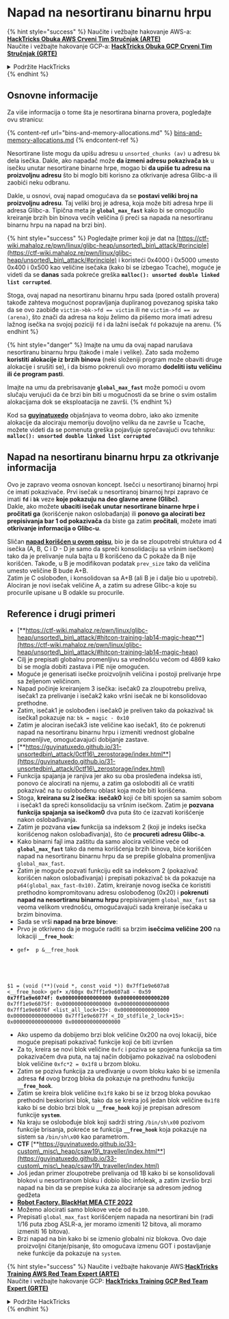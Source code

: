 # Napad na nesortiranu binarnu hrpu

{% hint style="success" %}
Naučite i vežbajte hakovanje AWS-a:<img src="/.gitbook/assets/arte.png" alt="" data-size="line">[**HackTricks Obuka AWS Crveni Tim Stručnjak (ARTE)**](https://training.hacktricks.xyz/courses/arte)<img src="/.gitbook/assets/arte.png" alt="" data-size="line">\
Naučite i vežbajte hakovanje GCP-a: <img src="/.gitbook/assets/grte.png" alt="" data-size="line">[**HackTricks Obuka GCP Crveni Tim Stručnjak (GRTE)**<img src="/.gitbook/assets/grte.png" alt="" data-size="line">](https://training.hacktricks.xyz/courses/grte)

<details>

<summary>Podržite HackTricks</summary>

* Proverite [**planove pretplate**](https://github.com/sponsors/carlospolop)!
* **Pridružite se** 💬 [**Discord grupi**](https://discord.gg/hRep4RUj7f) ili [**telegram grupi**](https://t.me/peass) ili nas **pratite** na **Twitteru** 🐦 [**@hacktricks\_live**](https://twitter.com/hacktricks\_live)**.**
* **Podelite hakovanje trikova slanjem PR-ova na** [**HackTricks**](https://github.com/carlospolop/hacktricks) i [**HackTricks Cloud**](https://github.com/carlospolop/hacktricks-cloud) github repozitorijume.

</details>
{% endhint %}

## Osnovne informacije

Za više informacija o tome šta je nesortirana binarna provera, pogledajte ovu stranicu:

{% content-ref url="bins-and-memory-allocations.md" %}
[bins-and-memory-allocations.md](bins-and-memory-allocations.md)
{% endcontent-ref %}

Nesortirane liste mogu da upišu adresu u `unsorted_chunks (av)` u adresu `bk` dela isečka. Dakle, ako napadač može **da izmeni adresu pokazivača `bk`** u isečku unutar nesortirane binarne hrpe, mogao bi **da upiše tu adresu na proizvoljnu adresu** što bi moglo biti korisno za otkrivanje adresa Glibc-a ili zaobići neku odbranu.

Dakle, u osnovi, ovaj napad omogućava da se **postavi veliki broj na proizvoljnu adresu**. Taj veliki broj je adresa, koja može biti adresa hrpe ili adresa Glibc-a. Tipična meta je **`global_max_fast`** kako bi se omogućilo kreiranje brzih bin binova većih veličina (i preći sa napada na nesortiranu binarnu hrpu na napad na brzi bin).

{% hint style="success" %}
Pogledajte primer koji je dat na [https://ctf-wiki.mahaloz.re/pwn/linux/glibc-heap/unsorted\_bin\_attack/#principle](https://ctf-wiki.mahaloz.re/pwn/linux/glibc-heap/unsorted\_bin\_attack/#principle) i koristeći 0x4000 i 0x5000 umesto 0x400 i 0x500 kao veličine isečaka (kako bi se izbegao Tcache), moguće je videti da se **danas** sada pokreće greška **`malloc(): unsorted double linked list corrupted`**.

Stoga, ovaj napad na nesortiranu binarnu hrpu sada (pored ostalih provera) takođe zahteva mogućnost popravljanja dupliranog povezanog spiska tako da se ovo zaobiđe `victim->bk->fd == victim` ili ne `victim->fd == av (arena)`, što znači da adresa na koju želimo da pišemo mora imati adresu lažnog isečka na svojoj poziciji `fd` i da lažni isečak `fd` pokazuje na arenu.
{% endhint %}

{% hint style="danger" %}
Imajte na umu da ovaj napad narušava nesortiranu binarnu hrpu (takođe i male i velike). Zato sada možemo **koristiti alokacije iz brzih binova** (neki složeniji program može obaviti druge alokacije i srušiti se), i da bismo pokrenuli ovo moramo **dodeliti istu veličinu ili će program pasti**.

Imajte na umu da prebrisavanje **`global_max_fast`** može pomoći u ovom slučaju verujući da će brzi bin biti u mogućnosti da se brine o svim ostalim alokacijama dok se eksploatacija ne završi.
{% endhint %}

Kod sa [**guyinatuxedo**](https://guyinatuxedo.github.io/31-unsortedbin\_attack/unsorted\_explanation/index.html) objašnjava to veoma dobro, iako ako izmenite alokacije da alociraju memoriju dovoljno veliku da ne završe u Tcache, možete videti da se pomenuta greška pojavljuje sprečavajući ovu tehniku: **`malloc(): unsorted double linked list corrupted`**

## Napad na nesortiranu binarnu hrpu za otkrivanje informacija

Ovo je zapravo veoma osnovan koncept. Isečci u nesortiranoj binarnoj hrpi će imati pokazivače. Prvi isečak u nesortiranoj binarnoj hrpi zapravo će imati **`fd`** i **`bk`** veze **koje pokazuju na deo glavne arene (Glibc)**.\
Dakle, ako možete **ubaciti isečak unutar nesortirane binarne hrpe i pročitati ga** (korišćenje nakon oslobađanja) ili **ponovo ga alocirati bez prepisivanja bar 1 od pokazivača** da biste ga zatim **pročitali**, možete imati **otkrivanje informacija o Glibc-u**.

Sličan [**napad korišćen u ovom opisu**](https://guyinatuxedo.github.io/33-custom\_misc\_heap/csaw18\_alienVSsamurai/index.html), bio je da se zloupotrebi struktura od 4 isečka (A, B, C i D - D je samo da spreči konsolidaciju sa vršnim isečkom) tako da je prelivanje nula bajta u B korišćeno da C pokaže da B nije korišćen. Takođe, u B je modifikovan podatak `prev_size` tako da veličina umesto veličine B bude A+B.\
Zatim je C oslobođen, i konsolidovan sa A+B (ali B je i dalje bio u upotrebi). Alociran je novi isečak veličine A, a zatim su adrese Glibc-a koje su procurile upisane u B odakle su procurile.

## Reference i drugi primeri

* [**https://ctf-wiki.mahaloz.re/pwn/linux/glibc-heap/unsorted\_bin\_attack/#hitcon-training-lab14-magic-heap**](https://ctf-wiki.mahaloz.re/pwn/linux/glibc-heap/unsorted\_bin\_attack/#hitcon-training-lab14-magic-heap)
* Cilj je prepisati globalnu promenljivu sa vrednošću većom od 4869 kako bi se mogla dobiti zastava i PIE nije omogućen.
* Moguće je generisati isečke proizvoljnih veličina i postoji prelivanje hrpe sa željenom veličinom.
* Napad počinje kreiranjem 3 isečka: isečak0 za zloupotrebu preliva, isečak1 za prelivanje i isečak2 kako vršni isečak ne bi konsolidovao prethodne.
* Zatim, isečak1 je oslobođen i isečak0 je preliven tako da pokazivač `bk` isečka1 pokazuje na: `bk = magic - 0x10`
* Zatim je alociran isečak3 iste veličine kao isečak1, što će pokrenuti napad na nesortiranu binarnu hrpu i izmeniti vrednost globalne promenljive, omogućavajući dobijanje zastave.
* [**https://guyinatuxedo.github.io/31-unsortedbin\_attack/0ctf16\_zerostorage/index.html**](https://guyinatuxedo.github.io/31-unsortedbin\_attack/0ctf16\_zerostorage/index.html)
* Funkcija spajanja je ranjiva jer ako su oba prosleđena indeksa isti, ponovo će alocirati na njemu, a zatim ga osloboditi ali će vratiti pokazivač na tu oslobođenu oblast koja može biti korišćena.
* Stoga, **kreirana su 2 isečka**: **isečak0** koji će biti spojen sa samim sobom i isečak1 da spreči konsolidaciju sa vršnim isečkom. Zatim je **pozvana funkcija spajanja sa isečkom0** dva puta što će izazvati korišćenje nakon oslobađivanja.
* Zatim je pozvana **`view`** funkcija sa indeksom 2 (koji je indeks isečka korišćenog nakon oslobađivanja), što će **procureti adresu Glibc-a**.
* Kako binarni fajl ima zaštitu da samo alocira veličine veće od **`global_max_fast`** tako da nema korišćenja brzih binova, biće korišćen napad na nesortiranu binarnu hrpu da se prepiše globalna promenljiva `global_max_fast`.
* Zatim je moguće pozvati funkciju edit sa indeksom 2 (pokazivač korišćen nakon oslobađivanja) i prepisati pokazivač `bk` da pokazuje na `p64(global_max_fast-0x10)`. Zatim, kreiranje novog isečka će koristiti prethodno kompromitovanu adresu oslobođenog (0x20) i **pokrenuti napad na nesortiranu binarnu hrpu** prepisivanjem `global_max_fast` sa veoma velikom vrednošću, omogućavajući sada kreiranje isečaka u brzim binovima.
* Sada se vrši **napad na brze binove**:
* Prvo je otkriveno da je moguće raditi sa brzim **isečcima veličine 200** na lokaciji **`__free_hook`**:
* <pre class="language-c"><code class="lang-c">gef➤  p &#x26;__free_hook
$1 = (void (**)(void *, const void *)) 0x7ff1e9e607a8 &#x3C;__free_hook>
gef➤  x/60gx 0x7ff1e9e607a8 - 0x59
<strong>0x7ff1e9e6074f: 0x0000000000000000      0x0000000000000200
</strong>0x7ff1e9e6075f: 0x0000000000000000      0x0000000000000000
0x7ff1e9e6076f &#x3C;list_all_lock+15>:      0x0000000000000000      0x0000000000000000
0x7ff1e9e6077f &#x3C;_IO_stdfile_2_lock+15>: 0x0000000000000000      0x0000000000000000
</code></pre>
* Ako uspemo da dobijemo brzi blok veličine 0x200 na ovoj lokaciji, biće moguće prepisati pokazivač funkcije koji će biti izvršen
* Za to, kreira se novi blok veličine `0xfc` i poziva se spojena funkcija sa tim pokazivačem dva puta, na taj način dobijamo pokazivač na oslobođeni blok veličine `0xfc*2 = 0x1f8` u brzom bloku.
* Zatim se poziva funkcija za uređivanje u ovom bloku kako bi se izmenila adresa **`fd`** ovog brzog bloka da pokazuje na prethodnu funkciju **`__free_hook`**.
* Zatim se kreira blok veličine `0x1f8` kako bi se iz brzog bloka povukao prethodni beskorisni blok, tako da se kreira još jedan blok veličine `0x1f8` kako bi se dobio brzi blok u **`__free_hook`** koji je prepisan adresom funkcije **`system`**.
* Na kraju se oslobođuje blok koji sadrži string `/bin/sh\x00` pozivom funkcije brisanja, pokreće se funkcija **`__free_hook`** koja pokazuje na sistem sa `/bin/sh\x00` kao parametrom.
* **CTF** [**https://guyinatuxedo.github.io/33-custom\_misc\_heap/csaw19\_traveller/index.html**](https://guyinatuxedo.github.io/33-custom\_misc\_heap/csaw19\_traveller/index.html)
* Još jedan primer zloupotrebe prelivanja od 1B kako bi se konsolidovali blokovi u nesortiranom bloku i dobio libc infoleak, a zatim izvršio brzi napad na bin da se prepise kuka za alociranje sa adresom jednog gedžeta
* [**Robot Factory. BlackHat MEA CTF 2022**](https://7rocky.github.io/en/ctf/other/blackhat-ctf/robot-factory/)
* Možemo alocirati samo blokove veće od `0x100`.
* Prepisati `global_max_fast` korišćenjem napada na nesortirani bin (radi 1/16 puta zbog ASLR-a, jer moramo izmeniti 12 bitova, ali moramo izmeniti 16 bitova).
* Brzi napad na bin kako bi se izmenio globalni niz blokova. Ovo daje proizvoljni čitanje/pisanje, što omogućava izmenu GOT i postavljanje neke funkcije da pokazuje na `system`.

{% hint style="success" %}
Naučite i vežbajte hakovanje AWS:<img src="/.gitbook/assets/arte.png" alt="" data-size="line">[**HackTricks Training AWS Red Team Expert (ARTE)**](https://training.hacktricks.xyz/courses/arte)<img src="/.gitbook/assets/arte.png" alt="" data-size="line">\
Naučite i vežbajte hakovanje GCP: <img src="/.gitbook/assets/grte.png" alt="" data-size="line">[**HackTricks Training GCP Red Team Expert (GRTE)**<img src="/.gitbook/assets/grte.png" alt="" data-size="line">](https://training.hacktricks.xyz/courses/grte)

<details>

<summary>Podržite HackTricks</summary>

* Proverite [**planove pretplate**](https://github.com/sponsors/carlospolop)!
* **Pridružite se** 💬 [**Discord grupi**](https://discord.gg/hRep4RUj7f) ili **telegram grupi**](https://t.me/peass) ili nas **pratite** na **Twitteru** 🐦 [**@hacktricks\_live**](https://twitter.com/hacktricks\_live)**.**
* **Podelite hakovanje trikova slanjem PR-ova na** [**HackTricks**](https://github.com/carlospolop/hacktricks) i [**HackTricks Cloud**](https://github.com/carlospolop/hacktricks-cloud) github repozitorijume.

</details>
{% endhint %}
